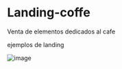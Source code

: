 # Landing-coffe
Venta de elementos dedicados al cafe


ejemplos de landing 

![image](https://user-images.githubusercontent.com/47498551/120943545-e541f100-c705-11eb-9192-c9e971a81c3d.png)
